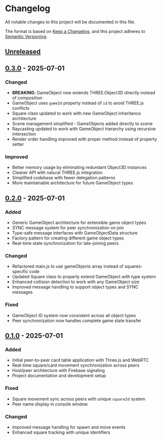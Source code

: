 # Changelog

All notable changes to this project will be documented in this file.

The format is based on [Keep a Changelog](https://keepachangelog.com/en/1.1.0/),
and this project adheres to [Semantic Versioning](https://semver.org/spec/v2.0.0.html).

## [Unreleased]

## [0.3.0] - 2025-07-01

### Changed
- **BREAKING**: GameObject now extends THREE.Object3D directly instead of composition
- GameObject uses `gameId` property instead of `id` to avoid THREE.js conflicts
- Square class updated to work with new GameObject inheritance architecture
- Scene management simplified - GameObjects added directly to scene
- Raycasting updated to work with GameObject hierarchy using recursive intersection
- Render order handling improved with proper method instead of property setter

### Improved
- Better memory usage by eliminating redundant Object3D instances
- Cleaner API with natural THREE.js integration
- Simplified codebase with fewer delegation patterns
- More maintainable architecture for future GameObject types

## [0.2.0] - 2025-07-01

### Added
- Generic GameObject architecture for extensible game object types
- SYNC message system for peer synchronization on join
- Type-safe message interfaces with GameObjectData structure
- Factory pattern for creating different game object types
- Real-time state synchronization for late-joining peers

### Changed
- Refactored main.js to use gameObjects array instead of squares-specific code
- Updated Square class to properly extend GameObject with type system
- Enhanced collision detection to work with any GameObject size
- Improved message handling to support object types and SYNC messages

### Fixed
- GameObject ID system now consistent across all object types
- Peer synchronization now handles complete game state transfer

## [0.1.0] - 2025-07-01

### Added
- Initial peer-to-peer card table application with Three.js and WebRTC
- Real-time square/card movement synchronization across peers
- Host/peer architecture with Firebase signaling
- Project documentation and development setup

### Fixed
- Square movement sync across peers with unique `squareId` system
- Peer name display in console window

### Changed
- Improved message handling for spawn and move events
- Enhanced square tracking with unique identifiers

[unreleased]: https://github.com/username/cardTable/compare/v0.3.0...HEAD
[0.3.0]: https://github.com/username/cardTable/compare/v0.2.0...v0.3.0
[0.2.0]: https://github.com/username/cardTable/compare/v0.1.0...v0.2.0
[0.1.0]: https://github.com/username/cardTable/releases/tag/v0.1.0